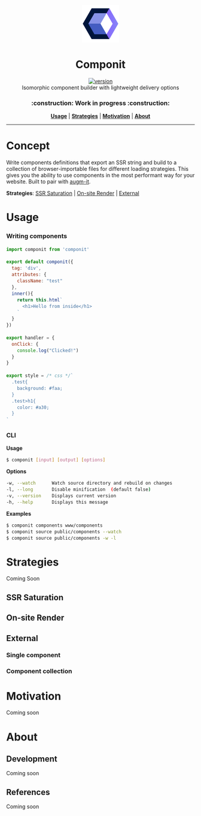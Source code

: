 <div align="center">
  <img src="https://github.com/marshallcb/componit/raw/master/componit.png" alt="componit" width="100" />
</div>

<h1 align="center">Componit</h1>
<div align="center">
  <a href="https://npmjs.org/package/componit">
    <img src="https://badgen.now.sh/npm/v/componit" alt="version" />
  </a>
</div>

<div align="center">Isomorphic component builder with lightweight delivery options</div>
<h3 align="center">:construction: Work in progress :construction:</h3>
<div align="center">
  <a href="#Usage"><b>Usage</b></a> | 
  <a href="#Strategies"><b>Strategies</b></a> | 
  <a href="#Motivation"><b>Motivation</b></a> | 
  <a href="#About"><b>About</b></a>
</div>

---

# Concept

Write components definitions that export an SSR string and build to a collection of browser-importable files for different loading strategies. This gives you the ability to use components in the most performant way for your website. Built to pair with [augm-it](https://github.com/augm-dev/augm-it).

**Strategies**: [SSR Saturation](#SSR-Saturation) | [On-site Render](#On-site-Render) | [External](#External)

# Usage

### Writing components

```js
import componit from 'componit'

export default componit({
  tag: 'div',
  attributes: {
    className: "test"
  },
  inner(){
    return this.html`
      <h1>Hello from inside</h1>
    `
  }
})

export handler = {
  onClick: {
    console.log("Clicked!")
  }
}

export style = /* css */`
  .test{
    background: #faa;
  }
  .test>h1{
    color: #a30;
  }
`
```

### CLI

**Usage**
```bash
$ componit [input] [output] [options]
```

**Options**
```bash
-w, --watch      Watch source directory and rebuild on changes
-l, --long       Disable minification  (default false)
-v, --version    Displays current version
-h, --help       Displays this message
```

**Examples**
```bash
$ componit components www/components
$ componit source public/components --watch
$ componit source public/components -w -l
```

# Strategies
Coming Soon

## SSR Saturation

## On-site Render

## External

### Single component

### Component collection

# Motivation
Coming soon

# About

## Development
Coming soon

## References
Coming soon